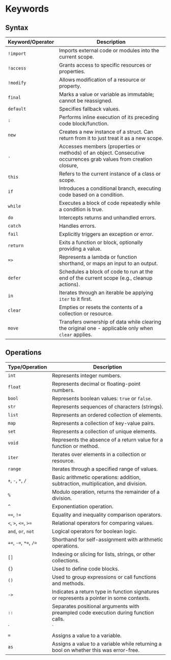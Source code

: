 # Keywords

## Syntax

| Keyword/Operator | Description                                                                                     |
|------------------|-------------------------------------------------------------------------------------------------|
| `!import`        | Imports external code or modules into the current scope.                                        |
| `!access`        | Grants access to specific resources or properties.                                              |
| `!modify`        | Allows modification of a resource or property.                                                  |
| `final`          | Marks a value or variable as immutable; cannot be reassigned.                                   |
| `default`        | Specifies fallback values.                                                                      |
| `:`              | Performs inline execution of its preceding code block/function.                                 |
| `new`            | Creates a new instance of a struct. Can return from it to just treat it as a new scope.         |
| `.`              | Accesses members (properties or methods) of an object. Consecutive occurrences grab values from creation closure,|
| `this`           | Refers to the current instance of a class or scope.                                             |
| `if`             | Introduces a conditional branch, executing code based on a condition.                           |
| `while`          | Executes a block of code repeatedly while a condition is true.                                  |
| `do`             | Intercepts returns and unhandled errors.                                                        |
| `catch`          | Handles errors.                                                                                 |
| `fail`           | Explicitly triggers an exception or error.                                                      |
| `return`         | Exits a function or block, optionally providing a value.                                        |
| `=>`             | Represents a lambda or function shorthand, or maps an input to an output.                       |
| `defer`          | Schedules a block of code to run at the end of the current scope (e.g., cleanup actions).       |
| `in`             | Iterates through an iterable be applying `iter` to it first.                                    |
| `clear`          | Empties or resets the contents of a collection or resource.                                     |
| `move`           | Transfers ownership of data while clearing the original one - applicable only when `clear` applies. |

## Operations

| Type/Operation    | Description                                                                                 |
|-------------------|---------------------------------------------------------------------------------------------|
| `int`             | Represents integer numbers.                                                                |
| `float`           | Represents decimal or floating-point numbers.                                              |
| `bool`            | Represents boolean values: `true` or `false`.                                              |
| `str`             | Represents sequences of characters (strings).                                              |
| `list`            | Represents an ordered collection of elements.                                              |
| `map`             | Represents a collection of key-value pairs.                                                |
| `set`             | Represents a collection of unique elements.                                                |
| `void`            | Represents the absence of a return value for a function or method.                         |
| `iter`            | Iterates over elements in a collection or resource.                                        |
| `range`           | Iterates through a specified range of values.                                              |
| `+`, `-`, `*`, `/`| Basic arithmetic operations: addition, subtraction, multiplication, and division.          |
| `%`               | Modulo operation, returns the remainder of a division.                                     |
| `^`               | Exponentiation operation.                                                                  |
| `==`, `!=`        | Equality and inequality comparison operators.                                              |
| `<`, `>`, `<=`, `>=` | Relational operators for comparing values.                                              |
| `and`, `or`, `not`| Logical operators for boolean logic.                                                       |
| `+=`, `-=`, `*=`, `/=` | Shorthand for self-assignment with arithmetic operations.                             |
| `[]`              | Indexing or slicing for lists, strings, or other collections.                              |
| `{}`              | Used to define code blocks.                                                                |
| `()`              | Used to group expressions or call functions and methods.                                   |
| `->`              | Indicates a return type in function signatures or represents a pointer in some contexts.   |
| `::`              | Separates positional arguments with preampled code execution during function calls.        |
| `|`               | Applying a single-argument function at the right to the argument at the left.              |
| `=`               | Assigns a value to a variable.                                                             |
| `as`              | Assigns a value to a variable while returning a bool on whether this was error-free.       |
